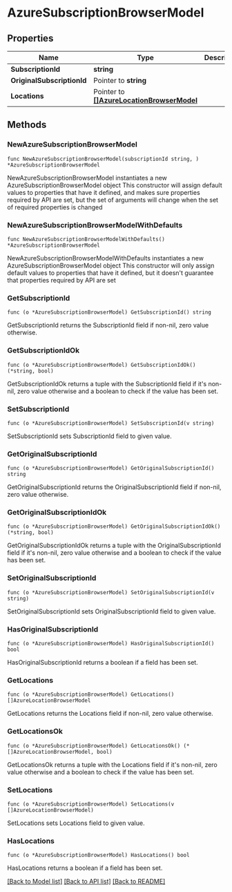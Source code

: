 # AzureSubscriptionBrowserModel

## Properties

Name | Type | Description | Notes
------------ | ------------- | ------------- | -------------
**SubscriptionId** | **string** |  | 
**OriginalSubscriptionId** | Pointer to **string** |  | [optional] 
**Locations** | Pointer to [**[]AzureLocationBrowserModel**](AzureLocationBrowserModel.md) |  | [optional] 

## Methods

### NewAzureSubscriptionBrowserModel

`func NewAzureSubscriptionBrowserModel(subscriptionId string, ) *AzureSubscriptionBrowserModel`

NewAzureSubscriptionBrowserModel instantiates a new AzureSubscriptionBrowserModel object
This constructor will assign default values to properties that have it defined,
and makes sure properties required by API are set, but the set of arguments
will change when the set of required properties is changed

### NewAzureSubscriptionBrowserModelWithDefaults

`func NewAzureSubscriptionBrowserModelWithDefaults() *AzureSubscriptionBrowserModel`

NewAzureSubscriptionBrowserModelWithDefaults instantiates a new AzureSubscriptionBrowserModel object
This constructor will only assign default values to properties that have it defined,
but it doesn't guarantee that properties required by API are set

### GetSubscriptionId

`func (o *AzureSubscriptionBrowserModel) GetSubscriptionId() string`

GetSubscriptionId returns the SubscriptionId field if non-nil, zero value otherwise.

### GetSubscriptionIdOk

`func (o *AzureSubscriptionBrowserModel) GetSubscriptionIdOk() (*string, bool)`

GetSubscriptionIdOk returns a tuple with the SubscriptionId field if it's non-nil, zero value otherwise
and a boolean to check if the value has been set.

### SetSubscriptionId

`func (o *AzureSubscriptionBrowserModel) SetSubscriptionId(v string)`

SetSubscriptionId sets SubscriptionId field to given value.


### GetOriginalSubscriptionId

`func (o *AzureSubscriptionBrowserModel) GetOriginalSubscriptionId() string`

GetOriginalSubscriptionId returns the OriginalSubscriptionId field if non-nil, zero value otherwise.

### GetOriginalSubscriptionIdOk

`func (o *AzureSubscriptionBrowserModel) GetOriginalSubscriptionIdOk() (*string, bool)`

GetOriginalSubscriptionIdOk returns a tuple with the OriginalSubscriptionId field if it's non-nil, zero value otherwise
and a boolean to check if the value has been set.

### SetOriginalSubscriptionId

`func (o *AzureSubscriptionBrowserModel) SetOriginalSubscriptionId(v string)`

SetOriginalSubscriptionId sets OriginalSubscriptionId field to given value.

### HasOriginalSubscriptionId

`func (o *AzureSubscriptionBrowserModel) HasOriginalSubscriptionId() bool`

HasOriginalSubscriptionId returns a boolean if a field has been set.

### GetLocations

`func (o *AzureSubscriptionBrowserModel) GetLocations() []AzureLocationBrowserModel`

GetLocations returns the Locations field if non-nil, zero value otherwise.

### GetLocationsOk

`func (o *AzureSubscriptionBrowserModel) GetLocationsOk() (*[]AzureLocationBrowserModel, bool)`

GetLocationsOk returns a tuple with the Locations field if it's non-nil, zero value otherwise
and a boolean to check if the value has been set.

### SetLocations

`func (o *AzureSubscriptionBrowserModel) SetLocations(v []AzureLocationBrowserModel)`

SetLocations sets Locations field to given value.

### HasLocations

`func (o *AzureSubscriptionBrowserModel) HasLocations() bool`

HasLocations returns a boolean if a field has been set.


[[Back to Model list]](../README.md#documentation-for-models) [[Back to API list]](../README.md#documentation-for-api-endpoints) [[Back to README]](../README.md)


